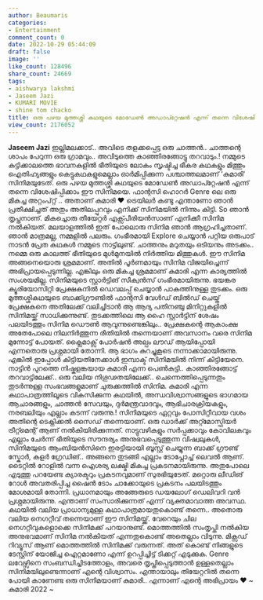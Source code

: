 ```yaml
---
author: Beaumaris
categories:
- Entertainment
comment_count: 0
date: 2022-10-29 05:44:09
draft: false
image: ''
like_count: 128496
share_count: 24669
tags:
- aishwarya lakshmi
- Jaseem Jazi
- KUMARI MOVIE
- shine tom chacko
title: ഒരു പഴയ മുത്തശ്ശി കഥയുടെ മോഡേൺ അഡാപ്റ്റേഷൻ എന്ന് തന്നെ വിശേഷിപ്പിക്കാം ഈ സിനിമയെ
view_count: 2176052
---
```


**Jaseem Jazi** ഇല്ലിമലക്കാട്.. അവിടെ തളക്കപ്പെട്ട ഒരു ചാത്തൻ.. ചാത്തന്റെ ശാപം പേറുന്ന ഒരു ഗ്രാമവും.. അവിടുത്തെ കാഞ്ഞിരങ്ങോട്ടു തറവാടും.! നമ്മുടെ കുട്ടിക്കാലത്തെ ഭാവനകളിൽ ഭീതിയുടെ ലോകം സൃഷ്ടിച്ച ഭീകര കഥകളും മിത്തും ഐതിഹ്യങ്ങളും കെട്ടുകഥകളുമെല്ലാം ഓർമിപ്പിക്കുന്ന പശ്ചാത്തലമാണ് 'കുമാരി' സിനിമയുടേത്. ഒരു പഴയ മുത്തശ്ശി കഥയുടെ മോഡേൺ അഡാപ്റ്റേഷൻ എന്ന് തന്നെ വിശേഷിപ്പിക്കാം ഈ സിനിമയെ. ഫാന്റസി ഹൊറർ Genre ലെ ഒരു മികച്ച അറ്റംപ്റ്റ് .. അതാണ്‌ കുമാരി ❤ ട്രെയിലർ കണ്ടു എന്താണോ ഞാൻ പ്രതീക്ഷിച്ചത് അതും അതിലപ്പുറവും എനിക്ക് സിനിമയിൽ നിന്നും കിട്ടി. So ഞാൻ തൃപ്തനാണ്. മികച്ചൊരു തീയേറ്റർ എക്സ്പീരിയൻസാണ് എനിക്കീ സിനിമ നൽകിയത്. മലയാളത്തിൽ ഇത് പോലൊരു സിനിമ ഞാൻ ആഗ്രഹിച്ചതാണ്. ഞാൻ മാത്രമല്ല, നമ്മളിൽ പലരും. ഗംഭീരമായി Explore ചെയ്യാൻ പറ്റിയ ഒരുപാട് നാടൻ പ്രേത കഥകൾ നമ്മുടെ നാട്ടിലുണ്ട്. ചാത്തനും മറുതയും ഒടിയനും അടക്കം.. നമ്മെ ഒരു കാലത്ത് ഭീതിയുടെ മുൾമുനയിൽ നിർത്തിയ മിത്തുകൾ. ഈ സിനിമ അങ്ങനെയൊരു ശ്രമമാണ്. അതിൽ പൂർണമായും സിനിമ വിജയിച്ചെന്ന് അഭിപ്രായപ്പെടുന്നില്ല. എങ്കിലും ഒരു മികച്ച ശ്രമമാണ് കുമാരി എന്ന കാര്യത്തിൽ സംശയമില്ല. സിനിമയുടെ സ്റ്റാർട്ടിങ് സീക്വൻസ് ഗംഭീരമായിരുന്നു. ഭയങ്കര ക്യൂരിയോസിറ്റി പ്രേക്ഷകനിൽ ഡെവലപ്പ് ചെയ്യാൻ പാകത്തിനുള്ള തുടക്കം. ഒരു മുത്തശ്ശികഥയുടെ ബാക്ക്ഗ്രൗണ്ടിൽ ഫാന്റസി വേൾഡ് ബിൽഡ് ചെയ്ത് പ്രേക്ഷകനെ അതിലേക്ക് വലിച്ചിടാൻ ആ ആദ്യ പതിനഞ്ചു മിനിറ്റുകളിൽ സിനിമയ്ക്ക് സാധിക്കുന്നുണ്ട്. തുടക്കത്തിലെ ആ ഹൈ സ്റ്റാർട്ടിന് ശേഷം പലയിടത്തും സിനിമ ഡൌൺ ആവുന്നുണ്ടെങ്കിലും.. പ്രേക്ഷകന്റെ ആകാംക്ഷ അതേപോലെ നിലനിർത്തുന്ന രീതിയിൽ തന്നെയാണ് അവസാനം വരെ സിനിമ മുന്നോട്ട് പോയത്. ക്ലൈമാക്സ്‌ പോർഷൻ അല്പം ലൗഡ് ആയിപ്പോയി എന്നതൊരു പ്രശ്നമായി തോന്നി. ആ ഭാഗം കുറച്ചുകൂടെ നന്നാക്കാമായിരുന്നു. എങ്കിൽ ഇപ്പോൾ കിട്ടിയതിനേക്കാൾ ഇമ്പാക്ട് സിനിമയിൽ നിന്ന് കിട്ടിയേനെ. നാട്ടിൻ പുറത്തെ നിഷ്കളങ്കയായ കുമാരി എന്ന പെൺകുട്ടി.. കാഞ്ഞിരങ്ങോട്ട് തറവാട്ടിലേക്ക്.. ഒരു വലിയ നിഗൂഢതയിലേക്ക്.. ചെന്നെത്തിപ്പെടുന്നതും തുടർന്നുള്ള സംഭവങ്ങളുമാണ് ചുരുക്കത്തിൽ സിനിമ. കുമാരി എന്ന കഥാപാത്രത്തിലൂടെ വികസിക്കുന്ന കഥയിൽ, അന്ധവിശ്വാസങ്ങളുടെ ഭാഗമായ ആചാരങ്ങളും, ചാത്തൻ സേവയും, ദുർമന്ത്രവാദവും, ആഭിചാരക്രിയകളും, നരബലിയും എല്ലാം കടന്ന് വരുന്നു.! സിനിമയുടെ ഏറ്റവും പോസിറ്റീവായ വശം അതിന്റെ ടെക്നിക്കൽ സൈഡ് തന്നെയാണ്. ഒരു ഡാർക്ക് അറ്റ്മോസ്ഫിയർ ട്രീറ്റ്മെന്റ് ആണ് നൽകിയിരിക്കുന്നത്. നാട്ടുവഴികളും സർപ്പക്കാവും കോവിലകവും എല്ലാം ചേർന്ന് ഭീതിയുടെ സൗന്ദര്യം അനുഭവപ്പെടുത്തുന്ന വിഷ്വലുകൾ, സിനിമയുടെ ആംബിയൻസിനെ ഇരട്ടിയായി ബൂസ്റ്റ് ചെയ്യുന്ന ബാക്ക് ഗ്രൗണ്ട് സ്കോർ, കളർ ഗ്രേഡിങ്.. അങ്ങനെ തുടങ്ങി എല്ലാം ടോപ്നോച്ച് ലെവൽ ആണ്. ടൈറ്റിൽ റോളിൽ വന്ന ഐശര്യ ലക്ഷ്മി മികച്ച പ്രകടനമായിരുന്നു. അതുപോലെ എടുത്തു പറയേണ്ട ക്യാരക്ടറും പ്രകടനവുമാണ് സുരഭിയുടേത്. മറ്റൊരു ലീഡിങ് റോൾ അവതരിപ്പിച്ച ഷൈൻ ടോം ചാക്കോയുടെ പ്രകടനം പലയിടത്തും മോശമായി തോന്നി. പ്രധാനമായും അങ്ങേരുടെ ഡയലോഗ് ഡെലിവറി വൻ പ്രശ്നമായിരുന്നു. എന്താണ് സംസാരിക്കുന്നത് എന്ന് വ്യക്തമാവാത്ത അവസ്ഥ. കഥയിൽ വലിയ പ്രാധാന്യമുള്ള കഥാപാത്രമായതുകൊണ്ട് തന്നെ.. അതൊരു വലിയ നെഗറ്റീവ് തന്നെയാണ് ഈ സിനിമയ്ക്ക്. വേറെയും ചില നെഗറ്റീവുകളൊക്കെ സിനിമക്ക് പറയാനുണ്ട്. മൊത്തത്തിൽ സംതൃപ്തി നൽകിയ അനുഭവമാണ് സിനിമ നൽകിയത് എന്നതുകൊണ്ട് അതെല്ലാം വിടുന്നു. മിക്സഡ് റിവ്യൂസ് ആണ് മൊത്തത്തിൽ സിനിമക്ക് വരുന്നത്. അത് കൊണ്ട് നിങ്ങളുടെ ടേസ്റ്റിന് യോജിച്ച ഐറ്റമാണോ എന്ന് ഉറപ്പിച്ചിട്ട് ടിക്കറ്റ് എടുക്കുക. Genre ലവേഴ്സിനെ സംബന്ധിച്ചിടത്തോളം, അവരെ തൃപ്തിപ്പെടുത്താൻ ഉള്ളതെല്ലാം സിനിമയിലുണ്ടെന്നാണ് എന്റെ വിശ്വാസം. എന്തായാലും തിയേറ്ററിൽ തന്നെ പോയി കാണേണ്ട ഒരു സിനിമയാണ് കുമാരി.. എന്നാണ് എന്റെ അഭിപ്രായം ❤ ~ കുമാരി 2022 ~